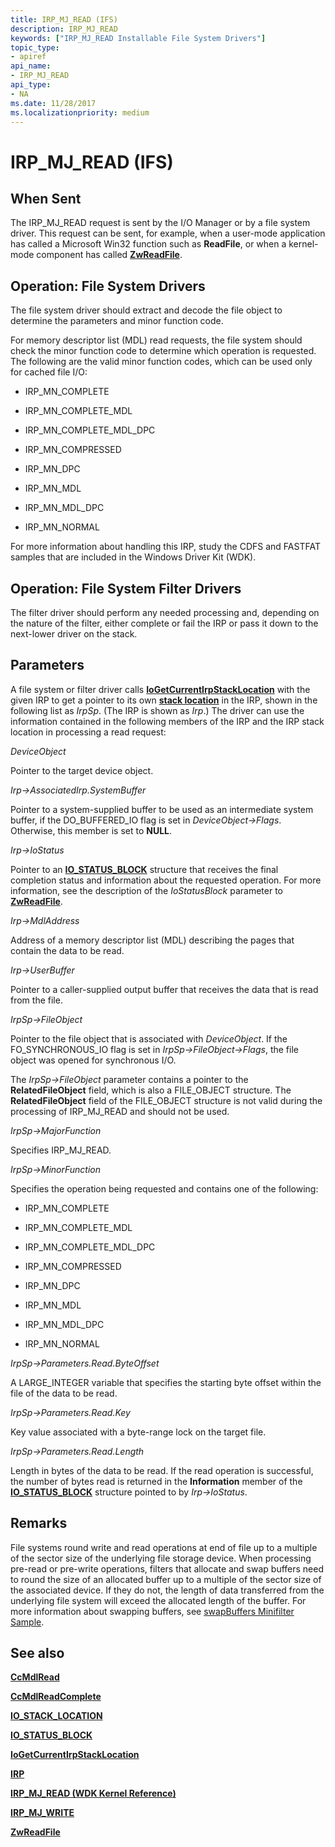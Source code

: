 ```yaml
---
title: IRP_MJ_READ (IFS)
description: IRP_MJ_READ
keywords: ["IRP_MJ_READ Installable File System Drivers"]
topic_type:
- apiref
api_name:
- IRP_MJ_READ
api_type:
- NA
ms.date: 11/28/2017
ms.localizationpriority: medium
---
```


# IRP\_MJ\_READ (IFS)


## When Sent


The IRP\_MJ\_READ request is sent by the I/O Manager or by a file system driver. This request can be sent, for example, when a user-mode application has called a Microsoft Win32 function such as **ReadFile**, or when a kernel-mode component has called [**ZwReadFile**](/windows-hardware/drivers/ddi/ntifs/nf-ntifs-ntreadfile).

## Operation: File System Drivers


The file system driver should extract and decode the file object to determine the parameters and minor function code.

For memory descriptor list (MDL) read requests, the file system should check the minor function code to determine which operation is requested. The following are the valid minor function codes, which can be used only for cached file I/O:

- IRP\_MN\_COMPLETE

- IRP\_MN\_COMPLETE\_MDL

- IRP\_MN\_COMPLETE\_MDL\_DPC

- IRP\_MN\_COMPRESSED

- IRP\_MN\_DPC

- IRP\_MN\_MDL

- IRP\_MN\_MDL\_DPC

- IRP\_MN\_NORMAL

For more information about handling this IRP, study the CDFS and FASTFAT samples that are included in the Windows Driver Kit (WDK).

## Operation: File System Filter Drivers


The filter driver should perform any needed processing and, depending on the nature of the filter, either complete or fail the IRP or pass it down to the next-lower driver on the stack.

## Parameters


A file system or filter driver calls [**IoGetCurrentIrpStackLocation**](/windows-hardware/drivers/ddi/wdm/nf-wdm-iogetcurrentirpstacklocation) with the given IRP to get a pointer to its own [**stack location**](/windows-hardware/drivers/ddi/wdm/ns-wdm-_io_stack_location) in the IRP, shown in the following list as *IrpSp*. (The IRP is shown as *Irp*.) The driver can use the information contained in the following members of the IRP and the IRP stack location in processing a read request:

<a href="" id="deviceobject"></a>*DeviceObject*  

Pointer to the target device object.

<a href="" id="irp--associatedirp-systembuffer"></a>*Irp-&gt;AssociatedIrp.SystemBuffer*  

Pointer to a system-supplied buffer to be used as an intermediate system buffer, if the DO\_BUFFERED\_IO flag is set in *DeviceObject-&gt;Flags*. Otherwise, this member is set to **NULL**.

<a href="" id="irp--iostatus"></a>*Irp-&gt;IoStatus*  

Pointer to an [**IO\_STATUS\_BLOCK**](/windows-hardware/drivers/ddi/wdm/ns-wdm-_io_status_block) structure that receives the final completion status and information about the requested operation. For more information, see the description of the *IoStatusBlock* parameter to [**ZwReadFile**](/windows-hardware/drivers/ddi/ntifs/nf-ntifs-ntreadfile).

<a href="" id="irp--mdladdress"></a>*Irp-&gt;MdlAddress*  

Address of a memory descriptor list (MDL) describing the pages that contain the data to be read.

<a href="" id="irp--userbuffer"></a>*Irp-&gt;UserBuffer*  

Pointer to a caller-supplied output buffer that receives the data that is read from the file.

<a href="" id="irpsp--fileobject"></a>*IrpSp-&gt;FileObject*  

Pointer to the file object that is associated with *DeviceObject*. If the FO\_SYNCHRONOUS\_IO flag is set in *IrpSp-&gt;FileObject-&gt;Flags*, the file object was opened for synchronous I/O.

The *IrpSp-&gt;FileObject* parameter contains a pointer to the **RelatedFileObject** field, which is also a FILE\_OBJECT structure. The **RelatedFileObject** field of the FILE\_OBJECT structure is not valid during the processing of IRP\_MJ\_READ and should not be used.

<a href="" id="irpsp--majorfunction"></a>*IrpSp-&gt;MajorFunction*  

Specifies IRP\_MJ\_READ.

<a href="" id="irpsp--minorfunction"></a>*IrpSp-&gt;MinorFunction*  

Specifies the operation being requested and contains one of the following:

- IRP\_MN\_COMPLETE

- IRP\_MN\_COMPLETE\_MDL

- IRP\_MN\_COMPLETE\_MDL\_DPC

- IRP\_MN\_COMPRESSED

- IRP\_MN\_DPC

- IRP\_MN\_MDL

- IRP\_MN\_MDL\_DPC

- IRP\_MN\_NORMAL

<a href="" id="irpsp--parameters-read-byteoffset"></a>*IrpSp-&gt;Parameters.Read.ByteOffset*

A LARGE\_INTEGER variable that specifies the starting byte offset within the file of the data to be read.

<a href="" id="irpsp--parameters-read-key"></a>*IrpSp-&gt;Parameters.Read.Key*

Key value associated with a byte-range lock on the target file.

<a href="" id="irpsp--parameters-read-length"></a>*IrpSp-&gt;Parameters.Read.Length*

Length in bytes of the data to be read. If the read operation is successful, the number of bytes read is returned in the **Information** member of the [**IO\_STATUS\_BLOCK**](/windows-hardware/drivers/ddi/wdm/ns-wdm-_io_status_block) structure pointed to by *Irp-&gt;IoStatus*.

Remarks
-------

File systems round write and read operations at end of file up to a multiple of the sector size of the underlying file storage device. When processing pre-read or pre-write operations, filters that allocate and swap buffers need to round the size of an allocated buffer up to a multiple of the sector size of the associated device. If they do not, the length of data transferred from the underlying file system will exceed the allocated length of the buffer. For more information about swapping buffers, see [swapBuffers Minifilter Sample](/samples/browse/).

## See also


[**CcMdlRead**](/previous-versions/ff539159(v=vs.85))

[**CcMdlReadComplete**](/windows-hardware/drivers/ddi/ntifs/nf-ntifs-ccmdlreadcomplete)

[**IO\_STACK\_LOCATION**](/windows-hardware/drivers/ddi/wdm/ns-wdm-_io_stack_location)

[**IO\_STATUS\_BLOCK**](/windows-hardware/drivers/ddi/wdm/ns-wdm-_io_status_block)

[**IoGetCurrentIrpStackLocation**](/windows-hardware/drivers/ddi/wdm/nf-wdm-iogetcurrentirpstacklocation)

[**IRP**](/windows-hardware/drivers/ddi/wdm/ns-wdm-_irp)

[**IRP\_MJ\_READ (WDK Kernel Reference)**](../kernel/irp-mj-read.md)

[**IRP\_MJ\_WRITE**](irp-mj-write.md)

[**ZwReadFile**](/windows-hardware/drivers/ddi/ntifs/nf-ntifs-ntreadfile)


